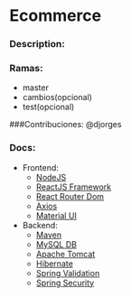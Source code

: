 # Ecommerce

### Description:

### Ramas:
* master
* cambios(opcional)
* test(opcional)

###Contribuciones:
@djorges

### Docs:
* Frontend:
  * [NodeJS](https://nodejs.org/api/)
  * [ReactJS Framework](https://reactjs.org/)
  * [React Router Dom](https://www.npmjs.com/package/react-router-dom)
  * [Axios](https://www.npmjs.com/package/axios)
  * [Material UI](https://mui.com/)
* Backend:
  * [Maven](https://mvnrepository.com/)
  * [MySQL DB](https://dev.mysql.com/doc/refman/8.0/en/)
  * [Apache Tomcat](https://tomcat.apache.org/)
  * [Hibernate](https://hibernate.org/)
  * [Spring Validation](https://docs.spring.io/spring-framework/docs/4.1.x/spring-framework-reference/html/validation.html)
  * [Spring Security](https://spring.io/guides/gs/securing-web/)